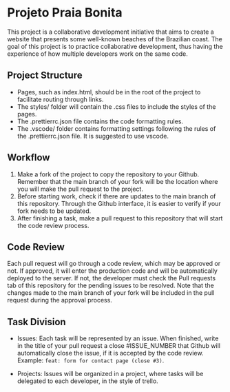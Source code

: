 # Projeto Praia Bonita

This project is a collaborative development initiative that aims to create a website that presents some well-known beaches of the Brazilian coast. The goal of this project is to practice collaborative development, thus having the experience of how multiple developers work on the same code.

## Project Structure

* Pages, such as index.html, should be in the root of the project to facilitate routing through links.
* The styles/ folder will contain the .css files to include the styles of the pages.
* The .prettierrc.json file contains the code formatting rules.
* The .vscode/ folder contains formatting settings following the rules of the .prettierrc.json file. It is suggested to use vscode.

## Workflow

1. Make a fork of the project to copy the repository to your Github. Remember that the main branch of your fork will be the location where you will make the pull request to the project.
2. Before starting work, check if there are updates to the main branch of this repository. Through the Github interface, it is easier to verify if your fork needs to be updated.
3. After finishing a task, make a pull request to this repository that will start the code review process.

## Code Review

Each pull request will go through a code review, which may be approved or not. If approved, it will enter the production code and will be automatically deployed to the server. If not, the developer must check the Pull requests tab of this repository for the pending issues to be resolved. Note that the changes made to the main branch of your fork will be included in the pull request during the approval process.

## Task Division

* Issues: Each task will be represented by an issue. When finished, write in the title of your pull request a close #ISSUE_NUMBER that Github will automatically close the issue, if it is accepted by the code review. Example: ```feat: form for contact page (close #3)```.

* Projects: Issues will be organized in a project, where tasks will be delegated to each developer, in the style of trello.
